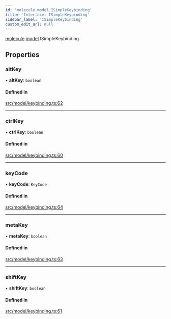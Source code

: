```yaml
---
id: 'molecule.model.ISimpleKeybinding'
title: 'Interface: ISimpleKeybinding'
sidebar_label: 'ISimpleKeybinding'
custom_edit_url: null
---
```


[molecule](../namespaces/molecule).[model](../namespaces/molecule.model).ISimpleKeybinding

## Properties

### altKey

• **altKey**: `boolean`

#### Defined in

[src/model/keybinding.ts:62](https://github.com/DTStack/molecule/blob/b5324fcf/src/model/keybinding.ts#L62)

---

### ctrlKey

• **ctrlKey**: `boolean`

#### Defined in

[src/model/keybinding.ts:60](https://github.com/DTStack/molecule/blob/b5324fcf/src/model/keybinding.ts#L60)

---

### keyCode

• **keyCode**: `KeyCode`

#### Defined in

[src/model/keybinding.ts:64](https://github.com/DTStack/molecule/blob/b5324fcf/src/model/keybinding.ts#L64)

---

### metaKey

• **metaKey**: `boolean`

#### Defined in

[src/model/keybinding.ts:63](https://github.com/DTStack/molecule/blob/b5324fcf/src/model/keybinding.ts#L63)

---

### shiftKey

• **shiftKey**: `boolean`

#### Defined in

[src/model/keybinding.ts:61](https://github.com/DTStack/molecule/blob/b5324fcf/src/model/keybinding.ts#L61)
